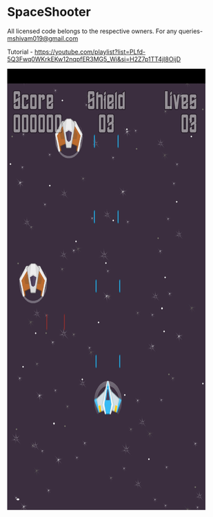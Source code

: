 # SpaceShooter


 
All licensed code belongs to the respective owners. For any queries- mshivam019@gmail.com 

Tutorial - https://youtube.com/playlist?list=PLfd-5Q3Fwq0WKrkEKw12nqpfER3MG5_Wi&si=H2Z7p1TT4jI8OijD


![Screenshot](https://raw.githubusercontent.com/mshivam019/SpaceShooter/master/screenshot.jpg?raw=true "Sceenshot")
